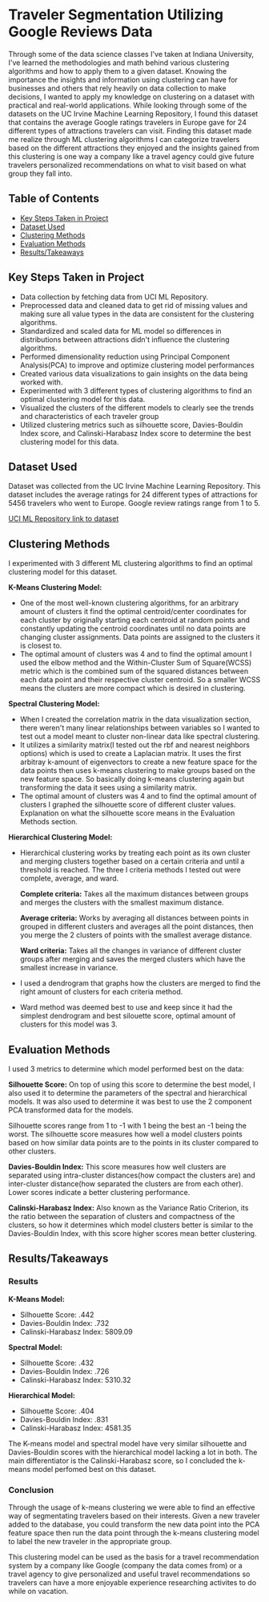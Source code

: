 # Traveler Segmentation Utilizing Google Reviews Data
Through some of the data science classes I've taken at Indiana University, I've learned the methodologies and math behind various clustering algorithms and how to apply them to a given dataset. Knowing the importance the insights and information using clustering can have for businesses and others that rely heavily on data collection to make decisions, I wanted to apply my knowledge on clustering on a dataset with practical and real-world applications. While looking through some of the datasets on the UC Irvine Machine Learning Repository, I found this dataset that contains the average Google ratings travelers in Europe gave for 24 different types of attractions travelers can visit. Finding this dataset made me realize through ML clustering algorithms I can categorize travelers based on the different attractions they enjoyed and the insights gained from this clustering is one way a company like a travel agency could give future travelers personalized recommendations on what to visit based on what group they fall into.

## Table of Contents
- [Key Steps Taken in Project](#Key-Steps-Taken-in-Project)
- [Dataset Used](#Dataset-Used)
- [Clustering Methods](#Clustering-Methods)
- [Evaluation Methods](#Evaluation-Methods)
- [Results/Takeaways](#Results/Takeaways)

## Key Steps Taken in Project
- Data collection by fetching data from UCI ML Repository.
- Preprocessed data and cleaned data to get rid of missing values and making sure all value types in the data are consistent for the clustering algorithms.
- Standardized and scaled data for ML model so differences in distributions between attractions didn't influence the clustering algorithms.
- Performed dimensionality reduction using Principal Component Analysis(PCA) to improve and optimize clustering model performances
- Created various data visualizations to gain insights on the data being worked with.
- Experimented with 3 different types of clustering algorithms to find an optimal clustering model for this data.
- Visualized the clusters of the different models to clearly see the trends and characteristics of each traveler group
- Utilized clustering metrics such as silhouette score, Davies-Bouldin Index score, and Calinski-Harabasz Index score to determine the best clustering model for this data.

## Dataset Used
Dataset was collected from the UC Irvine Machine Learning Repository. This dataset includes the average ratings for 24 different types of attractions for 5456 travelers who went to Europe. Google review ratings range from 1 to 5.

 [UCI ML Repository link to dataset](https://archive.ics.uci.edu/dataset/485/tarvel+review+ratings)


## Clustering Methods
I experimented with 3 different ML clustering algorithms to find an optimal clustering model for this dataset.

**K-Means Clustering Model:**
- One of the most well-known clustering algorithms, for an arbitrary amount of clusters it find the optimal centroid/center coordinates for each cluster by originally starting each centroid at random points and constantly updating the centroid coordinates until no data points are changing cluster assignments. Data points are assigned to the clusters it is closest to.
- The optimal amount of clusters was 4 and to find the optimal amount I used the elbow method and the Within-Cluster Sum of Square(WCSS) metric which is the combined sum of the squared distances between each data point and their respective cluster centroid. So a smaller WCSS means the clusters are more compact which is desired in clustering.

**Spectral Clustering Model:**
- When I created the correlation matrix in the data visualization section, there weren't many linear relationships between variables so I wanted to test out a model meant to cluster non-linear data like spectral clustering.
- It utilizes a similarity matrix(I tested out the rbf and nearest neighbors options) which is used to create a Laplacian matrix. It uses the first arbitray k-amount of eigenvectors to create a new feature space for the data points then uses k-means clustering to make groups based on the new feature space. So basically doing k-means clustering again but transforming the data it sees using a similarity matrix.
- The optimal amount of clusters was 4 and to find the optimal amount of clusters I graphed the silhouette score of different cluster values. Explanation on what the silhouette score means in the Evaluation Methods section.

**Hierarchical Clustering Model:**
- Hierarchical clustering works by treating each point as its own cluster and merging clusters together based on a certain criteria and until a threshold is reached. The three I criteria methods I tested out were complete, average, and ward.
 
  **Complete criteria:** Takes all the maximum distances between groups and merges the clusters with the smallest maximum distance.

  **Average criteria:** Works by averaging all distances between points in grouped in different clusters and averages all the point distances, then you merge the 2 clusters of points with the smallest average distance. 

  **Ward criteria:** Takes all the changes in variance of different cluster groups after merging and saves the merged clusters which have the smallest increase in variance.

- I used a dendrogram that graphs how the clusters are merged to find the right amount of clusters for each criteria method.
- Ward method was deemed best to use and keep since it had the simplest dendrogram and best silouette score, optimal amount of clusters for this model was 3.

## Evaluation Methods
I used 3 metrics to determine which model performed best on the data:

**Silhouette Score:**
On top of using this score to determine the best model, I also used it to determine the parameters of the spectral and hierarchical models. It was also used to determine it was best to use the 2 component PCA transformed data for the models.

Silhouette scores range from 1 to -1 with 1 being the best an -1 being the worst. The silhouette score measures how well a model clusters points based on how similar data points are to the points in its cluster compared to other clusters.

**Davies-Bouldin Index:**
This score measures how well clusters are separated using intra-cluster distances(how compact the clusters are) and inter-cluster distance(how separated the clusters are from each other). Lower scores indicate a better clustering performance.

**Calinski-Harabasz Index:**
Also known as the Variance Ratio Criterion, its the ratio between the separation of clusters and compactness of the clusters, so how it determines which model clusters better is similar to the Davies-Bouldin Index, with this score higher scores mean better clustering.

## Results/Takeaways
### Results
**K-Means Model:**
- Silhouette Score: .442
- Davies-Bouldin Index: .732
- Calinski-Harabasz Index: 5809.09

**Spectral Model:**
- Silhouette Score: .432
- Davies-Bouldin Index: .726
- Calinski-Harabasz Index: 5310.32

**Hierarchical Model:**
- Silhouette Score: .404
- Davies-Bouldin Index: .831
- Calinski-Harabasz Index: 4581.35

The K-means model and spectral model have very similar silhouette and Davies-Bouldin scores with the hierarchical model lacking a lot in both. The main differentiator is the Calinski-Harabasz score, so I concluded the k-means model perfomed best on this dataset.
### Conclusion

Through the usage of k-means clustering we were able to find an effective way of segmentating travelers based on their interests. Given a new traveler added to the database, you could transform the new data point into the PCA feature space then run the data point through the k-means clustering model to label the new traveler in the appropriate group. 

This clustering model can be used as the basis for a travel recommendation system by a company like Google (company the data comes from) or a travel agency to give personalized and useful travel recommendations so travelers can have a more enjoyable experience researching activites to do while on vacation.

